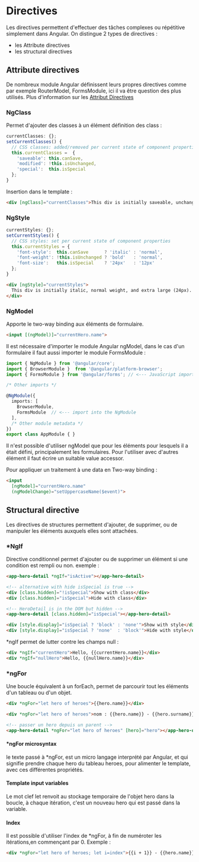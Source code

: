 # Directives
Les directives permettent d'effectuer des tâches complexes ou répétitive simplement dans Angular. On distingue 2 types de directives : 

- les Attribute directives
- les structural directives

## Attribute directives
De nombreux module Angular définissent leurs propres directives comme par exemple RouterModel, FormsModule, ici il va être question des plus utilisés.
Plus d'information sur les [Attribut Directives](https://angular.io/guide/attribute-directives)

### NgClass
Permet d'ajouter des classes à un élément définition des class :
```ts
currentClasses: {};
setCurrentClasses() {
  // CSS classes: added/removed per current state of component properties
  this.currentClasses =  {
    'saveable': this.canSave,
    'modified': !this.isUnchanged,
    'special':  this.isSpecial
  };
}
```
Insertion dans le template :
```html
<div [ngClass]="currentClasses">This div is initially saveable, unchanged, and special</div>
```
### NgStyle
```ts
currentStyles: {};
setCurrentStyles() {
  // CSS styles: set per current state of component properties
  this.currentStyles = {
    'font-style':  this.canSave      ? 'italic' : 'normal',
    'font-weight': !this.isUnchanged ? 'bold'   : 'normal',
    'font-size':   this.isSpecial    ? '24px'   : '12px'
  };
}
```

```html
<div [ngStyle]="currentStyles">
  This div is initially italic, normal weight, and extra large (24px).
</div>
```

### NgModel
Apporte le two-way binding aux éléments de formulaire.

```html
<input [(ngModel)]="currentHero.name">
```
Il est nécessaire d'importer le module Angular ngModel, dans le cas d'un formulaire il faut aussi importer le module FormsModule :

```ts
import { NgModule } from '@angular/core';
import { BrowserModule }  from '@angular/platform-browser';
import { FormsModule } from '@angular/forms'; // <--- JavaScript import from Angular

/* Other imports */

@NgModule({
  imports: [
    BrowserModule,
    FormsModule  // <--- import into the NgModule
  ],
  /* Other module metadata */
})
export class AppModule { }
```
Il n'est possible d'utiliser ngModel que pour les éléments pour lesquels il a était défini, principalement les formulaires. Pour l'utiliser avec d'autres élément il faut écrire un  suitable value accessor.

Pour appliquer un traitement à une data en Two-way binding :
```html
<input
  [ngModel]="currentHero.name"
  (ngModelChange)="setUppercaseName($event)">
```

## Structural directive
Les directives de structures permettent d'ajouter, de supprimer, ou de manipuler les éléments auxquels elles sont attachées.

### *NgIf
Directive conditionnel permet d'ajouter ou de supprimer un élément si une condition est rempli ou non.
exemple :
```html
<app-hero-detail *ngIf="isActive"></app-hero-detail>

<!-- alternative with hide isSpecial is true -->
<div [class.hidden]="!isSpecial">Show with class</div>
<div [class.hidden]="isSpecial">Hide with class</div>

<!-- HeroDetail is in the DOM but hidden -->
<app-hero-detail [class.hidden]="isSpecial"></app-hero-detail>

<div [style.display]="isSpecial ? 'block' : 'none'">Show with style</div>
<div [style.display]="isSpecial ? 'none'  : 'block'">Hide with style</div>
```
*ngIf permet de lutter contre les champs null :
```html
<div *ngIf="currentHero">Hello, {{currentHero.name}}</div>
<div *ngIf="nullHero">Hello, {{nullHero.name}}</div>
```

### *ngFor
Une boucle équivalent à un forEach, permet de parcourir tout les éléments d'un tableau ou d'un objet.
```html
<div *ngFor="let hero of heroes">{{hero.name}}</div>

<div *ngFor="let hero of heroes">nom : {{hero.name}} - {{hero.surname}}</div>

<!-- passer un hero depuis un parent -->
<app-hero-detail *ngFor="let hero of heroes" [hero]="hero"></app-hero-detail>
```
#### *ngFor microsyntax
le texte passé à *ngFor, est un micro langage interprété par Angular, et qui signifie prendre chaque hero du tableau heroes, pour alimenter le template, avec ces différentes propriétés.

#### Template input variables

Le mot clef let renvoit au stockage temporaire de l'objet hero dans la boucle, à chaque itération, c'est un nouveau hero qui est passé dans la variable.

#### Index
Il est possible d'utiliser l'index de *ngFor, à fin de numéroter les itérations,en commençant par 0. Exemple :
```html
<div *ngFor="let hero of heroes; let i=index">{{i + 1}} - {{hero.name}}</div>
```

<!--stackedit_data:
eyJoaXN0b3J5IjpbLTE5NTE5MTg4MzIsMzQ0Mzc4MDY1LC00MT
gwNjY3ODUsLTYzNjM4NjY2NV19
-->
